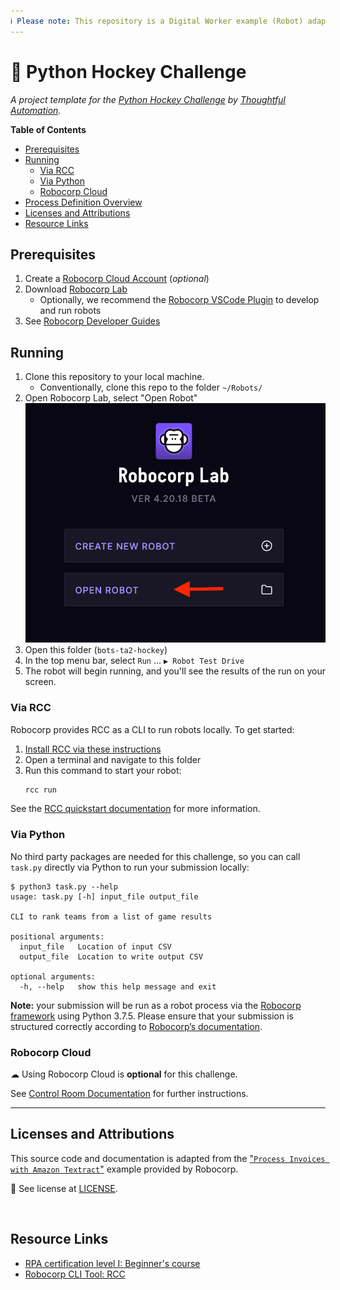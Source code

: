 ```yaml
---
ℹ Please note: This repository is a Digital Worker example (Robot) adapted from an open source Robocorp Example used in an internal exercise. See "Licenses and Attributions" for more details below.
---
```


# 🏒 Python Hockey Challenge

_A project template for the [Python Hockey Challenge](https://www.notion.so/thoughtfulautomation/Python-Hockey-Challenge-e31a7aa6929b433fa0c3214bebb83607) by [Thoughtful Automation](https://www.thoughtfulautomation.com)._

**Table of Contents**

- [Prerequisites](#prerequisites)
- [Running](#running)
   - [Via RCC](#via-rcc)
   - [Via Python](#via-python)
   - [Robocorp Cloud](#using-robocorp-cloud)
- [Process Definition Overview](#process-definition-overview)
- [Licenses and Attributions](#licenses-and-attributions)
- [Resource Links](#resource-links)

## Prerequisites

1. Create a [Robocorp Cloud Account](https://id.robocorp.com/signup) (_optional_)
1. Download [Robocorp Lab](https://robocorp.com/docs/developer-tools/robocorp-lab/installation)
   - Optionally, we recommend the [Robocorp VSCode Plugin](https://marketplace.visualstudio.com/items?itemName=robocorp.robocorp-code) to develop and run robots
1. See [Robocorp Developer Guides](https://robocorp.com/docs/setup/development-environment)

## Running

1. Clone this repository to your local machine.
   - Conventionally, clone this repo to the folder `~/Robots/`
2. Open Robocorp Lab, select "Open Robot"
  ![_see screenshot_](images/robocorp-lab-welcome.png)
3. Open this folder (`bots-ta2-hockey`)
4. In the top menu bar, select `Run` ... `▶️ Robot Test Drive`
5. The robot will begin running, and you'll see the results of the run on your screen.

### Via RCC

Robocorp provides RCC as a CLI to run robots locally. To get started:

1. [Install RCC via these instructions](https://github.com/robocorp/rcc#installing-rcc-from-command-line)
2. Open a terminal and navigate to this folder
3. Run this command to start your robot:
   ```bash
   rcc run
   ```

See the [RCC quickstart documentation](https://robocorp.com/docs/rcc/overview#quickstart) for more information.

### Via Python

No third party packages are needed for this challenge, so you can call `task.py` directly via Python to run your submission locally:

```
$ python3 task.py --help
usage: task.py [-h] input_file output_file

CLI to rank teams from a list of game results

positional arguments:
  input_file   Location of input CSV
  output_file  Location to write output CSV

optional arguments:
  -h, --help   show this help message and exit
```

**Note:** your submission will be run as a robot process via the [Robocorp framework](https://robocorp.com/docs/quickstart-guide) using Python 3.7.5. Please ensure that your submission is structured correctly according to [Robocorp’s documentation](https://robocorp.com/docs/setup/robot-structure).

### Robocorp Cloud

☁ Using Robocorp Cloud is **optional** for this challenge.

See [Control Room Documentation](https://robocorp.com/docs/control-room) for further instructions.

---

## Licenses and Attributions

This source code and documentation is adapted from the ["`Process Invoices with Amazon Textract`"][og:bot] example provided by Robocorp.

📰 See license at [LICENSE](LICENSE).

<br>

## Resource Links

- [RPA certification level I: Beginner's course](https://robocorp.com/docs/courses/beginners-course)
- [Robocorp CLI Tool: RCC](https://github.com/robocorp/rcc)

<!-- Markdown Resource Reference Index -->

[og:bot]: https://robocorp.com/portal/robot/robocorp/example-process-invoices-with-amazon-textract
